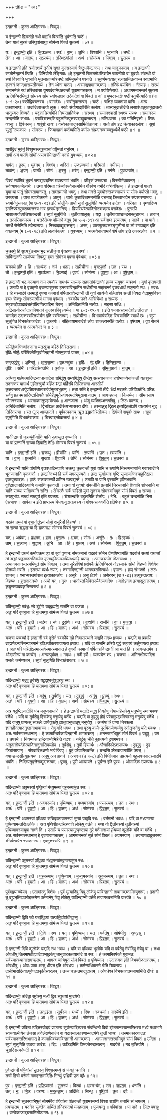 +++
title = "१०८"

+++


इन्द्राग्नी। कुत्स आङ्गिरसः। त्रिष्टुप्।

य इ॑न्द्राग्नी चि॒त्रत॑मो॒ रथो॑ वाम॒भि विश्वा॑नि॒ भुव॑नानि॒ चष्टे॑ ।  
तेना या॑तं स॒रथं॑ तस्थि॒वांसाथा॒ सोम॑स्य पिबतं सु॒तस्य॑ ॥ ०१॥

यः । इ॒न्द्रा॒ग्नी॒ इति॑ । चि॒त्रऽत॑मः । रथः॑ । वा॒म् । अ॒भि । विश्वा॑नि । भुव॑नानि । चष्टे॑ ।  
तेन॑ । आ । या॒त॒म् । स॒ऽरथ॑म् । त॒स्थि॒ऽवांसा॑ । अथ॑ । सोम॑स्य । पि॒ब॒त॒म् । सु॒तस्य॑ ॥

य इन्द्राग्नी इति त्रयोदशर्चं तृतीयं सूक्तं कुत्सस्यार्षं त्रैष्टुभमैन्द्राग्नम् । तथा चानुक्रान्तम् । य इन्द्राग्नी सप्तोनैन्द्राग्नं त्विति । विनियोगो लैङ्गिकः ॥हे इन्द्राग्नी चित्रतमोऽतिशयेन चायनीयो वा युवयोः संबन्धी यो रथो विश्वानि भुवनानि भूतजातान्यभिचष्टे अभिमुख्येन पश्यति । सुवर्णमयत्वात् रत्नखचितत्वाच्च स्वप्रभाभिः कृत्स्नं जगद्भासयतीत्यर्थः । तेन रथेना यातम् । अस्मद्यज्ञमागच्छतम् । तत्किं पर्यायेण । नेत्याह । सरथं समानमेकं रथं तस्थिवांसा युगपदेवास्थितवन्तौ युवामागच्छतम् । न पर्यायेणेत्यर्थः । अथागमनानन्तरं सुतस्य ऋत्विग्भिरभिषुतं सोमस्य सोमं स्वांशलक्षणं तदेकदेशं वा पिबतं ॥ वां ॥ युष्मदस्मदोः षष्ठीचतुर्थीत्यादिना (पा ८-१-२०) षष्ठीद्विवचनस्य । वामादेशः । सर्वानुदात्तत्वम् । चष्टे । चक्षिङ् व्यक्तायां वाचि । अत्य प्रकाशनार्थः । अदादित्वाच्छपो लुक् । स्कोः संयोगाद्योरिति कलोपः । तास्यनुदात्तेदिति लसार्वधातुकानुदात्तत्वे धातुस्वरः शिष्यते । यद्वृत्तान्नित्यमिति निघातप्रतिषेधः । सरथम् । समानश्चासौ रथश्च सरथः । समानस्य छन्दसीति सभावः । परादिश्छन्दसि बहुलमित्युत्तरपदाद्युदात्तत्वम् । तस्थिवांसा । ष्ठा गतिनिवृत्तौ । लिटः क्वसुः । द्विर्वचनम् । शर्पूर्वाः खयः । वस्वेकाजाद्घसामितीडागमः । अतो लोप इट चेत्याकारलोपः । सुपां सुलुगित्याकारः । सोमस्य । क्रियाग्रहणं कर्तव्यमिति कर्मणः संप्रदानत्वाच्चतुर्थ्यर्थे षष्ठी ॥ १ ॥

इन्द्राग्नी। कुत्स आङ्गिरसः। त्रिष्टुप्।

याव॑दि॒दं भुव॑नं॒ विश्व॒मस्त्यु॑रु॒व्यचा॑ वरि॒मता॑ गभी॒रम् ।  
तावाँ॑ अ॒यं पात॑वे॒ सोमो॑ अ॒स्त्वर॑मिन्द्राग्नी॒ मन॑से यु॒वभ्या॑म् ॥ ०२॥

याव॑त् । इ॒दम् । भुव॑नम् । विश्व॑म् । अस्ति॑ । उ॒रु॒ऽव्यचा॑ । व॒रि॒मता॑ । ग॒भी॒रम् ।  
तावा॑न् । अ॒यम् । पात॑वे । सोमः॑ । अ॒स्तु॒ । अर॑म् । इ॒न्द्रा॒ग्नी॒ इति॑ । मन॑से । यु॒वऽभ्या॑म् ॥

विश्वं सर्वमिदं भुवनं जगद्यावदस्ति यावत्प्रमाणं भवति । कीदृसं उरुव्यचा । विस्तीर्णव्यापनम् । सर्वव्यापकमित्यर्थः । तथा वरिमता वरिम्णोरुत्वेनात्मीयेन गौरवेण गभीरं गांभीर्योपेतम् । हे इन्द्राग्नी पातवे युवाभ्यां पातुं सोमस्तावानस्तु । तावत्प्रमाणो भवतु । तथा मनसे युवयोरन्तःकरणायारं स सोमः पर्याप्तो भवतु ॥ उरुव्यचा । व्यच व्याजीकरणे । असुन् । व्यचेः कुटादित्वमनसीति वचनात् ङित्त्वाभावेन संप्रसारणाभावः । स्वमोर्नपुंसकात् (पा ७-१-२३) इति सोर्लुकि प्राप्ते सुपां सुलुगिति व्यत्ययेन डादेशः । वरिमता । पृथ्वादिभ्य इमनिज्वेत्युरुशब्दात्तस्य भाव इत्यर्थ इमनिच् । प्रियस्थिरेत्यादिनोरुशब्दस्य वरादेशः । पुनरपि भावप्रत्ययोत्पत्तिश्छान्दसी । सुपां सुलुगिति । तृतीयायालुक् । यद्वा । तृतीयायाश्छान्दसस्तुडागमः । तावान् । तत्परिमाणमस्य । यत्तदेतेभ्यः परिमाणे वतुप् (पा ५-२-३९) आ सर्वनाम्न इत्यात्वम् । पातवे । पा पाने । तमर्थे सेसेनिति तवेन्प्रत्ययः । नित्त्वादाद्युदात्तत्तृम् । अरम् । वालमूलघ्वलमङ्गुलीनां वा लो रमापद्यत इति वक्तव्यम् (म ८-२-१८) इति लत्वविकल्पः । युवभ्याम् । व्यत्ययेनात्वाभावे शेषे लोप इति दकारलोपः ॥ २ ॥

इन्द्राग्नी। कुत्स आङ्गिरसः। त्रिष्टुप्।

च॒क्राथे॒ हि स॒ध्र्य१॒॑ङ्नाम॑ भ॒द्रं स॑ध्रीची॒ना वृ॑त्रहणा उ॒त स्थः॑ ।  
तावि॑न्द्राग्नी स॒ध्र्य॑ञ्चा नि॒षद्या॒ वृष्णः॒ सोम॑स्य वृष॒णा वृ॑षेथाम् ॥ ०३॥

च॒क्राथे॒ इति॑ । हि । स॒ध्र्य॑क् । नाम॑ । भ॒द्रम् । स॒ध्री॒ची॒ना । वृ॒त्र॒ऽह॒नौ॒ । उ॒त । स्थः॒ ।  
तौ । इ॒न्द्रा॒ग्नी॒ इति॑ । स॒ध्र्य॑ञ्चा । नि॒ऽसद्य॑ । वृष्णः॑ । सोम॑स्य । वृ॒ष॒णा॒ । आ । वृ॒षे॒था॒म् ॥

हे इन्द्राग्नी भद्रं कल्याणं नाम स्वकीयं नामधेयं सध्र्यक् सहगतमिन्द्राग्नी इत्येवं संयुक्तं चक्राथे । युवां कृतवन्तौ । उतापि च हे वृत्रहणौ वृत्रस्यासुरस्य हन्ताराविन्द्राग्नि सध्रीचीना सहांचन्तौ वृत्रवधार्थं सङ्गतौ स्थः । भवथः । हि यस्मादेवं तस्माद्धे वृषणा कामानां वर्षिताराविन्द्राग्नी तौ युवां सध्र्यंचौ सहितावेव सन्तौ निषद्य वेद्यामुपविश्य वृष्णः सेक्तुः सोमस्यात्मीयं भागमा वृषेथाम् । स्वकीय उदरे आसिंचेथां ॥ सध्र्यक् । सहशब्दोपपदादंचतेर्यत्विगित्यादिना क्विन् । अनिदितामिति नलोपः । सहस्य सध्रिः । अद्रिसध्र्योरन्तोदात्तनिपातनं कृत्स्वरनिवृत्त्यर्थम् । पा ६-३-९५-१ । इति वचनात्सध्र्यादेशोऽन्तोदात्तः । यणादेश उदात्तस्वरितयोर्यण इति स्वरितत्वम् । सध्रीचीना । विभाषांचेरदिक् स्त्रियामिति स्वार्थे खः । सुपां सुलुगित विभक्तेराजादेशः । वृत्रहणौ । संहितायामावादेशे लोपः शाकल्यस्येति वलोपः । वृषेथाम् । वृष सेचने । व्यत्ययेन श आत्मनेपदं च ॥ ३ ॥

इन्द्राग्नी। कुत्स आङ्गिरसः। त्रिष्टुप्।

समि॑द्धेष्व॒ग्निष्वा॑नजा॒ना य॒तस्रु॑चा ब॒र्हिरु॑ तिस्तिरा॒णा ।  
ती॒व्रैः सोमैः॒ परि॑षिक्तेभिर॒र्वागेन्द्रा॑ग्नी सौमन॒साय॑ यातम् ॥ ०४॥

सम्ऽइ॑द्धेषु । अ॒ग्निषु॑ । आ॒न॒जा॒ना । य॒तऽस्रु॑चा । ब॒र्हिः । ऊं॒ इति॑ । ति॒स्ति॒रा॒णा ।  
ती॒व्रैः । सोमैः॑ । परि॑ऽसिक्तेभिः । अ॒र्वाक् । आ । इ॒न्द्रा॒ग्नी॒ इति॑ । सौ॒म॒न॒साय॑ । या॒त॒म् ॥

अग्निषु गार्हपत्यादिष्टन्वाधानादिना समिद्धेषु सम्यगिद्धेषु दीप्तेषु सत्स्वानजाना हवींष्याज्येनांजन्तौ यतस्रुचा तदनन्तरं यागार्थं गृहीतस्रुचौ बर्हिरु वेद्यां बर्हिरपि तिस्तिराणा आस्तीर्णं कृतवन्तावध्वर्युप्रतिप्रस्थातारावेवंभूतावभूताम् । तथा सति हे इन्द्राग्नी तीव्रैः क्षिप्रं मदकरैः परिषिक्तेभिः परितः सर्वेषु ग्रहचमसादिष्टासिक्तैः सोमैर्हेतुभूतैरर्वागस्मदभिमुखमा यातम् । आगच्छतम् । किमर्थम् । सौमनसाय सौमनस्याय । अस्माकमनुग्रहायेत्यर्थः ॥ आनजाना । अंजू व्यक्तिम्रक्षणगतिषु । लिटः कानच् । अनिदितामिति नलोपः । द्विर्भावेऽत आदेरित्यभ्यासस्य दीर्घः । तस्मान्नुड् द्विहल इत्यद्विहलोऽपि व्यत्ययेन नुट् । तिस्तिराणा । स्त ॄञ् आच्छादने । पूर्ववत्कानच् ऋूत इद्धातोरितीत्वम् । द्विर्वचने शपूर्वाः खयः । सुपां सुलुगिति विभक्तेराकारः । चित्त्वादन्तोदात्तत्वं ॥ ४ ॥

इन्द्राग्नी। कुत्स आङ्गिरसः। त्रिष्टुप्।

यानी॑न्द्राग्नी च॒क्रथु॑र्वी॒र्या॑णि॒ यानि॑ रू॒पाण्यु॒त वृष्ण्या॑नि ।  
या वां॑ प्र॒त्नानि॑ स॒ख्या शि॒वानि॒ तेभिः॒ सोम॑स्य पिबतं सु॒तस्य॑ ॥ ०५॥

यानि॑ । इ॒न्द्रा॒ग्नी॒ इति॑ । च॒क्रथुः॑ । वी॒र्या॑णि । यानि॑ । रू॒पाणि॑ । उ॒त । वृष्ण्या॑नि ।  
या । वा॒म् । प्र॒त्नानि॑ । स॒ख्या । शि॒वानि॑ । तेभिः॑ । सोम॑स्य । पि॒ब॒त॒म् । सु॒तस्य॑ ॥

हे इन्द्राग्नी यानि वीर्याणि वृत्रवधादिरूपाणि चक्रथुः कृतवन्तौ युवां यानि च रूपाणि निरूप्यमाणानि गवाश्वादीनि भूतजानानि कृतवन्तौ । इन्द्राग्निभ्यां हि सर्वं जगत्सृज्यते । इन्द्रः सूर्यात्मना वृष्टिं सृजत्यग्निश्चाहुतिद्वारा वृष्ट्युत्पादकः । वृष्टेः सकाशात्सर्वे प्राणिन उत्पद्यन्ते । उतापि च यानि वृष्ण्यानि वृष्णिभवानि वृष्टिप्रदानादिरूपाणि कर्माणि कृतवन्तौ । तथा वां युवयोः संबन्धीनि प्रत्नानि चिरन्तनानि शिवानि शोभनानि या यानि सख्या सखित्वानि सन्ति । तेभिस्तैः सर्वैः सहितौ युवां सुतस्य सोमस्याभिषुतं सोमं पिबतं ॥ सख्या । सख्युर्भावः सख्यं सख्युर्य इति यप्रत्ययः । शेश्छन्दसि बहुलमिति शेर्लोपः । तेभिः । बहुलं छन्दसीति भिस ऐसभावः । सावेकाच इति प्राप्तस्य विभक्त्युदात्तत्वस्य न गोश्वन्साववर्णेति प्रतिषेधः ॥ ५ ॥

इन्द्राग्नी। कुत्स आङ्गिरसः। त्रिष्टुप्।

यदब्र॑वं प्रथ॒मं वां॑ वृणा॒नो॒३॒॑ऽयं सोमो॒ असु॑रैर्नो वि॒हव्यः॑ ।  
तां स॒त्यां श्र॒द्धाम॒भ्या हि या॒तमथा॒ सोम॑स्य पिबतं सु॒तस्य॑ ॥ ०६॥

यत् । अब्र॑वम् । प्र॒थ॒मम् । वा॒म् । वृ॒णा॒नः । अ॒यम् । सोमः॑ । असु॑रैः । नः॒ । वि॒ऽहव्यः॑ ।  
ताम् । स॒त्याम् । श्र॒द्धाम् । अ॒भि । आ । हि । या॒तम् । अथ॑ । सोम॑स्य । पि॒ब॒त॒म् । सु॒तस्य॑ ॥

हे इन्द्राग्नी प्रथमं कर्मोपक्रम एव वां युवां वृणानः संभजमानो यदब्रवं सोमेन प्रीणयिष्यामीति यदवोचं सत्यां यथार्थां तां श्रद्धां श्रद्धयादरातिशयेन कृतामुक्तिमभ्यभिलक्ष्याहि यातम् । आगच्छतमेव नोदासाथा । अथागमनानन्तरमभिषुतं सोमं पिबतम् । तथा सुरैर्हविषां प्रक्षेपकैर्ऋत्विग्भिरयं नोऽस्माकं सोमो विहव्यो विशेषेण होतव्यो भवति । इतरथा व्यर्थः स्यात् । तस्मादिन्द्राग्नी आगच्छतमित्यर्थः ॥ वृणानः । वृञ् संभक्तौ । लटः शानच् । श्नाभ्यस्तयोरात इत्याकारलोपः । असुरैः । असु क्षेपणे । असेरुरन् (उ १-४३) इत्युरन्प्रत्ययः । विहव्यः । हुदानादनयोः । अचो यत् । गुणः । धातोस्तन्निमित्तस्यैवेत्यवादेशः । यतोऽनाव इत्याद्युदात्तत्वम् । कृदुत्तरपदप्रकृतिस्वरत्वं ॥ ६ ॥

इन्द्राग्नी। कुत्स आङ्गिरसः। त्रिष्टुप्।

यदि॑न्द्राग्नी॒ मद॑थः॒ स्वे दु॑रो॒णे यद्ब्र॒ह्मणि॒ राज॑नि वा यजत्रा ।  
अतः॒ परि॑ वृषणा॒वा हि या॒तमथा॒ सोम॑स्य पिबतं सु॒तस्य॑ ॥ ०७॥

यत् । इ॒न्द्रा॒ग्नी॒ इति॑ । मद॑थः । स्वे । दु॒रो॒णे । यत् । ब्र॒ह्मणि॑ । राज॑नि । वा॒ । य॒ज॒त्रा॒ ।  
अतः॑ । परि॑ । वृ॒ष॒णौ॒ । आ । हि । या॒तम् । अथ॑ । सोम॑स्य । पि॒ब॒त॒म् । सु॒तस्य॑ ॥

यजत्रा यष्वव्यौ हे इन्द्राग्नी स्वे दुरोणे स्वकीये गृहे निवासस्थाने यद्यदि मदथः हृष्यथः । यद्यदि वा ब्रह्मणि ब्राह्मणेऽन्यस्मिन्यजमाने हविःस्वीकरणायागत्य हृष्यथः । यदि वा राजनि क्षत्रिये युद्धे सहाय्यं कर्तुमागत्य हृष्यथः । अतः परि परितोऽस्मात्सर्वस्मात्स्थानात् हे वृषणौ कामानां वर्षिताराविन्द्राग्नी आ यातं हि । आगच्छतमेव । औदासीन्यं मा कार्ष्वम् । अन्यत्पूर्ववत् ॥ मदथः । मदी हर्षे । व्यत्ययेन शप् । यजत्रा । अमिनक्षीत्यादिना यजतेः कर्मण्यत्रन् । सुपां सुलुगिति विभक्तेराकारः ॥ ७ ॥

इन्द्राग्नी। कुत्स आङ्गिरसः। त्रिष्टुप्।

यदि॑न्द्राग्नी॒ यदु॑षु तु॒र्वशे॑षु॒ यद्द्रु॒ह्युष्वनु॑षु पू॒रुषु॒ स्थः ।  
अतः॒ परि॑ वृषणा॒वा हि या॒तमथा॒ सोम॑स्य पिबतं सु॒तस्य॑ ॥ ०८॥

यत् । इ॒न्द्रा॒ग्नी॒ इति॑ । यदु॑षु । तु॒र्वशे॑षु । यत् । द्रु॒ह्युषु॑ । अनु॑षु । पू॒रुषु॑ । स्थः ।  
अतः॑ । परि॑ । वृ॒ष॒णौ॒ । आ । हि । या॒तम् । अथ॑ । सोम॑स्य । पि॒ब॒त॒म् । सु॒तस्य॑ ॥

अत्र यदुष्टित्यादीनि पंच मनुष्यनामानि । हे इन्द्राग्नी यद्यदि यदुषु नियतेषु परेषामहिंसकेषु मनुष्येषु स्थः भवथः वर्तेथे । यदि वा तुर्वशेषु हिंसकेषु मनुष्येषु वर्तेथे । यद्यदि वा द्रुह्युषु द्रोहं परेषामुपद्रवमिच्छत्सु मनुष्येषु वर्तेथे । यदि वानुषु प्राणत्सु सफलैः प्राणैर्युक्तेषु ज्ञातृष्वनुष्ठातृषु मनुष्येषु । अन्येषां हि प्राणा निफ्फला ज्ञानहीनत्वादनुष्ठानाभावाच्च । तेषु यदि भवधः । तथा पूरुषु कामैः पूरयितव्येष्वन्येषु स्तोतृजनेषु यदि भवथः । अतः सर्वस्मात्स्थानात् । हे कामाभिवर्षकाविन्द्राग्नी आगच्छतम् । अनन्तरमभिषुतं सोमं पिबतं ॥ यदुषु । यम । उपरमे । नियम्यन्त इन्द्रियाण्येभिरिति यदवः । यमेर्दुक् चेति कुप्रत्ययो दुगागमश्च । अनुदात्तोपदेशेत्यादिनानुनासिकलोपः । तुर्वशेषु । तुर्वी हिंसार्थः । औणादिकोऽशप्रत्ययः । द्रुह्युषु । द्रुह जिघांसायाम् । संपदादिलक्षणो भावे क्विप् । द्रुहं परेषामिच्छन्ति । छन्दसि परेच्छायामपीति क्यच् । क्याच्छन्दसीत्युप्रत्ययः । अनुषु अन प्राणने । अणश्च (उ १-८) इति विधीयमान उप्रत्ययो बहुलवचनादस्मादपि भवति । निदित्यनुवृत्तेराद्युदात्तत्वम् । पूरुषु । पूरी आप्यायने । पूर्यन्त इति पूरवः । औणादिक उप्रत्ययः ॥ ८ ॥

इन्द्राग्नी। कुत्स आङ्गिरसः। त्रिष्टुप्।

यदि॑न्द्राग्नी अव॒मस्यां॑ पृथि॒व्यां म॑ध्य॒मस्यां॑ पर॒मस्या॑मु॒त स्थः ।  
अतः॒ परि॑ वृषणा॒वा हि या॒तमथा॒ सोम॑स्य पिबतं सु॒तस्य॑ ॥ ०९॥

यत् । इ॒न्द्रा॒ग्नी॒ इति॑ । अ॒व॒मस्या॑म् । पृ॒थि॒व्याम् । म॒ध्य॒मस्या॑म् । प॒र॒मस्या॑म् । उ॒त । स्थः ।  
अतः॑ । परि॑ । वृ॒ष॒णौ॒ । आ । हि । या॒तम् । अथ॑ । सोम॑स्य । पि॒ब॒त॒म् । सु॒तस्य॑ ॥

हे इन्द्राग्नी अवमस्यां पृथिव्यां सन्निकृष्टायामस्यां भूम्यां यद्यदि स्थः । वर्तमानौ भवथः । यदि वा मध्यमस्यां पृथिव्यामन्तरिक्षलोके । अत्र पृथिवीशब्दस्त्रिष्वपि लोकेषु वर्तते । यथा यो द्वितीयस्यां तृतीयस्यां पृथिव्यामस्यायुषा नाम्ने ति । उतापि च परमस्यामुत्कृष्टायां दूरे वर्तमानायां पृथिव्यां द्युलोके यदि वा वर्तेथे । अतः सर्वस्मात्स्थानात् हे वृषणावागच्छतम् । आगमानन्तरं सुतं सोमं पिबतं ॥ अवमस्याम् । अवमशब्दादुत्तरस्य ङीर्व्यत्ययेन स्याडागमः । एवमुत्तरत्रापि ॥ ९ ॥

इन्द्राग्नी। कुत्स आङ्गिरसः। त्रिष्टुप्।

यदि॑न्द्राग्नी पर॒मस्यां॑ पृथि॒व्यां म॑ध्य॒मस्या॑मव॒मस्या॑मु॒त स्थः ।  
अतः॒ परि॑ वृषणा॒वा हि या॒तमथा॒ सोम॑स्य पिबतं सु॒तस्य॑ ॥ १०॥

यत् । इ॒न्द्रा॒ग्नी॒ इति॑ । प॒र॒मस्या॑म् । पृ॒थि॒व्याम् । म॒ध्य॒मस्या॑म् । अ॒व॒मस्या॑म् । उ॒त । स्थः ।  
अतः॑ । परि॑ । वृ॒ष॒णौ॒ । आ । हि । या॒तम् । अथ॑ । सोम॑स्य । पि॒ब॒त॒म् । सु॒तस्य॑ ॥

पूर्ववद्व्याख्येयम् । एतावांस्तु विशेषः । पूर्वं भूम्यादिषु त्रिषु लोकेषु याविन्द्राग्नी तावागच्छतामित्युक्तम् । इदानीं तु द्युप्रभृतिष्ववरोहक्रमेण वर्तमानेषु त्रिषु लोकेषु याविन्द्राग्नी वर्तेते तावागच्छतामिति प्रार्थ्यते ॥ १० ॥

इन्द्राग्नी। कुत्स आङ्गिरसः। त्रिष्टुप्।

यदि॑न्द्राग्नी दि॒वि ष्ठो यत्पृ॑थि॒व्यां यत्पर्व॑ते॒ष्वोष॑धीष्व॒प्सु ।  
अतः॒ परि॑ वृषणा॒वा हि या॒तमथा॒ सोम॑स्य पिबतं सु॒तस्य॑ ॥ ११॥

यत् । इ॒न्द्रा॒ग्नी॒ इति॑ । दि॒वि । स्थः । यत् । पृ॒थि॒व्याम् । यत् । पर्व॑तेषु । ओष॑धीषु । अ॒प्ऽसु ।  
अतः॑ । परि॑ । वृ॒ष॒णौ॒ । आ । हि । या॒तम् । अथ॑ । सोम॑स्य । पि॒ब॒त॒म् । सु॒तस्य॑ ॥

हे इन्द्राग्नी दिवि द्युलोके यद्यदि स्थः भवथः । यदि वा पृथिव्यां भूलोके यदि वा पर्वतेषु मेर्वादिषु मेघेषु वा । तथा ओषधीषु तिलमाषव्रीह्यादिष्वप्सूदकेषु चानुग्राहकतयायदि वा स्थः । हे कामाभिवर्षकौ युवामतः सर्वस्मात्स्थानादागच्छतम् । आगत्य चाभिषुतं सोमं पिबतं ॥ पृथिव्याम् । उदात्तयण इति विभक्तेरुदात्तत्वम् । ओषधीषु । ओषः पाक आसु धीयत इति ओषधयः । कर्मण्यधिकरणे चेति किप्रत्ययः । दासीभारादित्वात्पूर्वपदप्रकृतिस्वरत्वम् । तच्च घञन्तमाद्युदात्तम् । ओषधेश्च विभक्तावप्रथमायामिति दीर्घः ॥ ११ ॥

इन्द्राग्नी। कुत्स आङ्गिरसः। त्रिष्टुप्।

यदि॑न्द्राग्नी॒ उदि॑ता॒ सूर्य॑स्य॒ मध्ये॑ दि॒वः स्व॒धया॑ मा॒दये॑थे ।  
अतः॒ परि॑ वृषणा॒वा हि या॒तमथा॒ सोम॑स्य पिबतं सु॒तस्य॑ ॥ १२॥

यत् । इ॒न्द्रा॒ग्नी॒ इति॑ । उत्ऽइ॑ता । सूर्य॑स्य । मध्ये॑ । दि॒वः । स्व॒धया॑ । मा॒दये॑थे॒ इति॑ ।  
अतः॑ । परि॑ । वृ॒ष॒णौ॒ । आ । हि । या॒तम् । अथ॑ । सोम॑स्य । पि॒ब॒त॒म् । सु॒तस्य॑ ॥

हे इन्द्राग्नी उदिता उदितस्योदयं प्राप्तस्य सूर्यस्यादित्यस्य संबन्धिनो दिवो द्योतमानस्यान्तरिक्षस्य मध्ये मध्यभागे स्वधयात्मीयेन तेजसा हविर्लक्षणेनान्नेन वा यद्यस्मात्कारणान्मादयेथे तृप्तौ भवथः । तस्मात्कारणादतः सर्वस्मादन्तरिक्षभागात् हे कामाभिवर्षकाविन्द्राग्नी आगच्छतम् । आगमनानन्तरमभिषुतं सोमं पिबतं ॥ उदिता । सुपां सुलुगिति षष्ठ्या डादेशः । दिवः । ऊडिदमिति विभक्तेरुदात्तत्वम् । मादयेथे । मद तृप्तियोगे । चुरादिरात्मनेपदी ॥ १२ ॥

इन्द्राग्नी। कुत्स आङ्गिरसः। त्रिष्टुप्।

ए॒वेन्द्रा॑ग्नी पपि॒वांसा॑ सु॒तस्य॒ विश्वा॒स्मभ्यं॒ सं ज॑यतं॒ धना॑नि ।  
तन्नो॑ मि॒त्रो वरु॑णो मामहन्ता॒मदि॑तिः॒ सिन्धुः॑ पृथि॒वी उ॒त द्यौः ॥ १३॥

ए॒व । इ॒न्द्रा॒ग्नी॒ इति॑ । प॒पि॒ऽवांसा॑ । सु॒तस्य॑ । विश्वा॑ । अ॒स्मभ्य॑म् । सम् । ज॒य॒त॒म् । धना॑नि ।  
तत् । नः॒ । मि॒त्रः । वरु॑णः । म॒म॒ह॒न्ता॒म् । अदि॑तिः । सिन्धुः॑ । पृ॒थि॒वी । उ॒त । द्यौः ॥

हे इन्द्राग्नी सुतस्याभिषुतं सोममेवैवं पपिवांसा पीतवन्तौ युवामस्मभ्यं विश्वा सर्वाणि धनानि सं जयतम् । प्रयच्छतम् । यदनेन सूक्तेन प्रार्थितं तन्मित्रादयो ममहन्ताम् । पूजयन्तु ॥ पपिवांसा । पा पाने । लिटः क्वसुः । वस्वेकाजाद्घसामितीडागमः ॥ १३ ॥